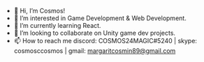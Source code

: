 - 👋 Hi, I’m Cosmos!
- 👀 I’m interested in Game Development & Web Development.
- 🌱 I’m currently learning React.
- 💞️ I’m looking to collaborate on Unity game dev projects.
- 📫 How to reach me discord: COSMOS24MAGIC#5240 | skype: cosmosccosmos | gmail: margaritcosmin89@gmail.com

<!---
margaritcosmin89/margaritcosmin89 is a ✨ special ✨ repository because its `README.md` (this file) appears on your GitHub profile.
You can click the Preview link to take a look at your changes.
--->
